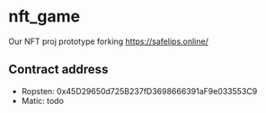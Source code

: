 # nft_game

Our NFT proj prototype forking https://safelips.online/

## Contract address

- Ropsten: 0x45D29650d725B237fD3698666391aF9e033553C9
- Matic: todo
